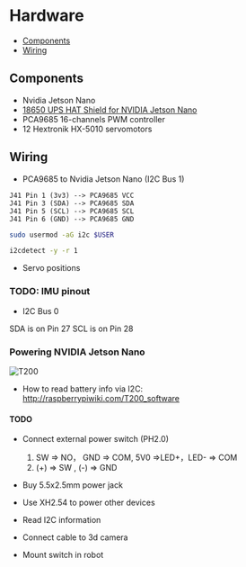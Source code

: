 # Hardware

- [Components](#components)
- [Wiring](#wiring)

## Components

- Nvidia Jetson Nano
- [18650 UPS HAT Shield for NVIDIA Jetson Nano](http://raspberrypiwiki.com/T200)
- PCA9685 16-channels PWM controller
- 12 Hextronik HX-5010 servomotors

## Wiring

- PCA9685 to Nvidia Jetson Nano (I2C Bus 1)

```no-lang
J41 Pin 1 (3v3) --> PCA9685 VCC
J41 Pin 3 (SDA) --> PCA9685 SDA
J41 Pin 5 (SCL) --> PCA9685 SCL
J41 Pin 6 (GND) --> PCA9685 GND
```

```bash
sudo usermod -aG i2c $USER

i2cdetect -y -r 1
```

- Servo positions

### TODO: IMU pinout

- I2C Bus 0

SDA is on Pin 27
SCL is on Pin 28

### Powering NVIDIA Jetson Nano

![T200](https://raspberrypiwiki.com/images/b/bc/T200-Interface-schematic.jpg)

- How to read battery info via I2C: <http://raspberrypiwiki.com/T200_software>

#### TODO

- Connect external power switch (PH2.0)

  1. SW => NO， GND => COM, 5V0 =>LED+，LED- => COM
  2. (+) => SW , (-) => GND

- Buy 5.5x2.5mm power jack
- Use XH2.54 to power other devices
- Read I2C information
- Connect cable to 3d camera
- Mount switch in robot
